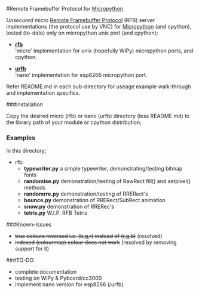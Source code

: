 #Remote Framebuffer Protocol for [Micropython](www.micropython.org)

_Unsecured_ micro [Remote Framebuffer Protocol](https://github.com/rfbproto/rfbproto/blob/master/rfbproto.rst) 
(RFB) server implementations (the protocol use by VNC)
for [Micropython](www.micropython.org) (and cpython), tested (to-date) only on micropython 
unix port (and cpython);

- [**rfb**](rfb)<BR/>
'micro' implementation for unix (hopefully WiPy) micropython ports, and cpython.

- [**urfb**](urfb)<BR/>
'nano' implementation for esp8266 micropython port. 

Refer README.md in each sub-directory for useage example walk-through and implementation specifics.

###Installation

Copy the desired micro (rfb) or nano (urfb) directory (less README.md) to the 
library path of your module or cpython distribution;

### Examples

In this directory;

- rfb:
    - **typewriter.py** a simple typewriter, demonstrating/testing bitmap fonts
    - **randomise.py** demonstration/testing of RawRect fill() and setpixel() methods
    - **randomrre.py** demonstration/testing of RRERect's
    - **bounce.py** demonstration of RRERect/SubRect animation
    - **snow.py** demonstration of RRERec's
    - **tetris.py** W.I.P. RFB Tetris

###Known-Issues

- ~~true colours reversed i.e. (b,g,r) instead of (r,g,b)~~ (resolved)
- ~~indexed (colourmap) colour does not work~~ (resolved by removing support for it)

###TO-DO

- complete documentation
- testing on WiPy & Pyboard/cc3000
- implement nano version for esp8266 (/urfb)
